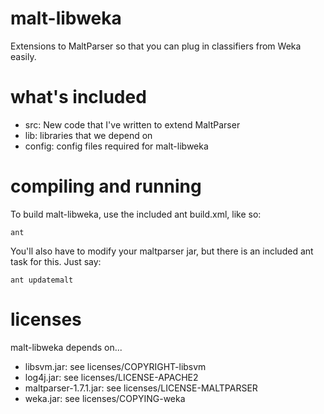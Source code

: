 malt-libweka
============
Extensions to MaltParser so that you can plug in classifiers from Weka easily.

what's included
===============
* src: New code that I've written to extend MaltParser
* lib: libraries that we depend on
* config: config files required for malt-libweka

compiling and running
=====================
To build malt-libweka, use the included ant build.xml, like so:

    ant

You'll also have to modify your maltparser jar, but there is an included ant
task for this. Just say:

    ant updatemalt

licenses
========
malt-libweka depends on...

* libsvm.jar: see licenses/COPYRIGHT-libsvm
* log4j.jar: see licenses/LICENSE-APACHE2
* maltparser-1.7.1.jar: see licenses/LICENSE-MALTPARSER
* weka.jar: see licenses/COPYING-weka
